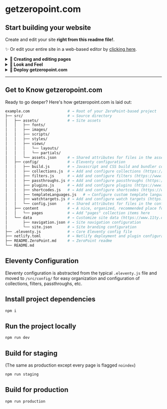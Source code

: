 # getzeropoint.com

## Start building your website

Create and edit your site **right from this readme file!**.

✨ Or edit your entire site in a web-based editor by [clicking here](https://github.dev/MWDelaney/getzeropoint.com/).

<details>
  <summary><strong>📝 Creating and editing pages</strong></summary>

## Creating and editing pages and content

### Pages

Create your site's main content! Pages can be written in HTML or [Markdown](https://www.markdownguide.org/basic-syntax/)!

* [Edit the homepage](https://github.com/MWDelaney/getzeropoint.com/edit/main/src/pages/index.njk)
* [Create a new page](https://github.com/MWDelaney/getzeropoint.com/new/main/?filename=/src/pages/&value=---%0Atitle%3A%20Enter%20page%20title%20here%0A---)

<!--

---
#### Posts
Blog posts
* [Create a new post](https://github.com/MWDelaney/getzeropoint.com/new/main/?filename=/src/posts/&value=----%0Atitle%3A%20%22Enter%20post%20title%22%0Adate%3A%20%222025-01-01%0A---)

-->
</details>

<details>
  <summary><strong>🎨 Look and Feel</strong></summary>

## Look and Feel

### Navigation

Your site's navigation is how your users will get around! Edit the site's navigation menu in [JSON format](https://developer.mozilla.org/en-US/docs/Learn/JavaScript/Objects/JSON)!

* [Edit the navigation](https://github.com/MWDelaney/getzeropoint.com/edit/main/src/data/navigation.json)

### Styles

Colors, spacing, and fonts, oh my! You can edit your branding and styles here using CSS, SCSS, and CSS variables! 

* [Edit your branding](https://github.com/MWDelaney/getzeropoint.com/edit/main/src/assets/styles/_branding.scss)
* [Edit your overall styles](https://github.com/MWDelaney/getzeropoint.com/edit/main/src/assets/styles/styles.scss)

Learning CSS can be daunting but there are a ton of useful resources on the web. Check out [SmolCSS](https://smolcss.dev) to get started!

### Javascript

**Optional!** Add javascript functionality to your site

* [Add Javascript](https://github.com/MWDelaney/getzeropoint.com/edit/main/src/assets/scripts/main.js)

</details>

<details>
  <summary><strong>🚀 Deploy getzeropoint.com</strong></summary>

## Deploy getzeropoint.com

Once you set up deployment, any time you commit to your repository's `main` branch, GitHub will build and deploy your site.

<details>
  <summary><strong>Deploy to GitHub Pages</strong></summary>

### Setup:

1. [Enable GitHub Pages](https://github.com/MWDelaney/getzeropoint.com/settings/pages) in your repository settings, choose "GitHub Actions" as the source.
2. [Allow "Read and write permissions" for GitHub Workflows](https://github.com/MWDelaney/getzeropoint.com/settings/actions) in your repository settings for the GitHub Actions workflow to run.

</details>

<details>
  <summary><strong>Deploy to Netlify</strong></summary>

### Setup:

[![Deploy to Netlify](https://www.netlify.com/img/deploy/button.svg)](https://app.netlify.com/start/deploy?repository=https://github.com/MWDelaney/getzeropoint.com/)


</details>

</details>

---

## Get to Know getzeropoint.com

Ready to go deeper? Here's how getzeropoint.com is laid out:

```sh
example.com                 # → Root of your ZeroPoint-based project
├── src/                    # → Source directory
│   ├── assets/             # → Site assets
│   │   ├── fonts/
│   │   ├── images/
│   │   ├── scripts/
│   │   ├── styles/
│   │   ├── views/
│   │   │   └── layouts/
│   │   │   └── partials/
│   │   └── assets.json     # → Shared attributes for files in the assets directory
│   ├── config/             # → Eleventy configuration
│   │   ├── build.js        # → Javascript and CSS build and bundler configuration 
│   │   ├── collections.js  # → Add and configure collections (https://www.11ty.dev/docs/collections/)
│   │   ├── filters.js      # → Add and configure filters (https://www.11ty.dev/docs/filters/)
│   │   ├── passthroughs.js # → Add and configure passthroughs (https://www.11ty.dev/docs/copy/)
│   │   ├── plugins.js      # → Add and configure plugins (https://www.11ty.dev/docs/plugins/)
│   │   ├── shortcodes.js   # → Add and configure shortcodes (https://www.11ty.dev/docs/shortcodes/)
│   │   ├── templateLanguages.js   # → Configure custom template languages (https://www.11ty.dev/docs/languages/custom/)
│   │   ├── watchtargets.js # → Add and configure watch targets (https://www.11ty.dev/docs/watch-serve/)
│   │   └── config.json     # → Shared attributes for files in the config directory
│   ├── content             # → A nice, organized, recommended place for all site content
│   │   └── pages           # → Add "pages" collection items here
│   └── data                # → Customize site data (https://www.11ty.dev/docs/data/)
│       ├── navigation.json # → Site navigation configuration
│       └── site.json       # → Site branding configuration
├── .eleventy.js            # → Core Eleventy config file
├── netlify.toml            # → Netlify deployment and plugin configuration (optional)
├── README.ZeroPoint.md     # → ZeroPoint readme
└── README.md
```

## Eleventy Configuration

Eleventy configuration is abstracted from the typical `.eleventy.js` file and moved to `/src/config/` for easy organization and configuration of collections, filters, passthroughs, etc.

## Install project dependencies

```bash
npm i
```

## Run the project locally

```bash
npm run dev
```

## Build for staging

(The same as production except every page is flagged `noindex`)

```bash
npm run staging
```

## Build for production

```bash
npm run production
```
